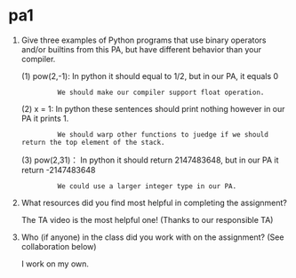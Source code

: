 # pa1

 1. Give three examples of Python programs that use binary operators and/or builtins from this PA, but have different behavior than your compiler. 


     (1) pow(2,-1): In python it should equal to 1/2, but in our PA, it equals 0
                 
                 We should make our compiler support float operation.
                  
                  
     (2) x = 1: In python these sentences should print nothing however in our PA it prints 1.
              
                 We should warp other functions to juedge if we should return the top element of the stack.
              
              
     (3) pow(2,31)： In python it should return 2147483648,  but in our PA it return -2147483648
                   
                 We could use a larger integer type in our PA.
                   
 
2. What resources did you find most helpful in completing the assignment?
   
   
   The TA video is the most helpful one! (Thanks to our responsible TA)


3. Who (if anyone) in the class did you work with on the assignment? (See collaboration below)
   
   
   I work on my own.
